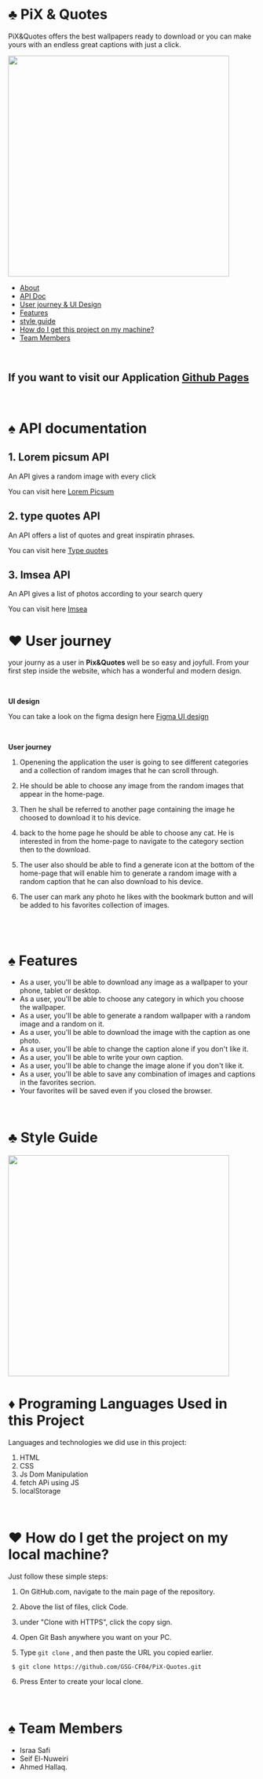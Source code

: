 # ♣ PiX & Quotes

PiX&Quotes offers the best wallpapers ready to download or you can make yours with an endless great captions with just a click.


<img style="width:450px" src="https://i.ibb.co/ftJp6WX/banner.png">


<br>

* [About](#about)
* [API Doc](#API)
* [User journey & UI Design](#Userjourney)
* [Features](#features)
* [style guide](#style-guide)
* [How do I get this project on my machine?](#clone)
* [Team Members](#team)

<br>



## If you want to visit our Application  [Github Pages](https://gsg-cf04.github.io/PiX-Quotes/)
<br>

# ♠ API documentation <span id="API"></span>

## 1. Lorem picsum API

An API gives a random image with every click

You can visit here  [Lorem Picsum](https://picsum.photos)


## 2. type quotes API

An API offers a list of quotes and great inspiratin phrases.

You can visit here  [Type quotes](https://type.fit/api/quotes)

## 3. Imsea API

An API gives a list of photos according to your search query

You can visit here  [Imsea](https://imsea.herokuapp.com/)


# ♥ User journey <span id="Userjourney"></span>

your journy as a user in <b> Pix&Quotes </b> well be so easy and joyfull.
From your first step inside the website, which has a wonderful and modern design.

<br>

**UI design**


You can take a look on the figma design here  [Figma UI design](https://www.figma.com/file/8BRCIP5pRT9JDA01QQZAWY/Wallpapers-App)



<br>

**User journey**

1. Openening the application the user is going to see different categories and a collection of random images that he can scroll through.

1. He should be able to choose any image from the random images that appear in the home-page.

1. Then he shall be referred to another page containing the image he choosed to download it to his device.

1. back to the home page he should be able to choose any cat. He is interested in from the home-page to navigate to the category section then to the download.

1. The user also should be able to find a generate icon at the bottom of the home-page that will enable him to generate a random image with a random caption that he can also download to his device.

1. The user can mark any photo he likes with the bookmark button and will be added to his favorites collection of images.


<br><br>



# ♠ Features <span id="features"></span>

* As a user, you'll be able to download any image as a wallpaper to your phone, tablet or desktop.
* As a user, you'll be able to choose any category in which you choose the wallpaper.
* As a user, you'll be able to generate a random wallpaper with a random image and a random on it.
* As a user, you'll be able to download the image with the caption as one photo.
* As a user, you'll be able to change the caption alone if you don't like it.
* As a user, you'll be able to write your own caption.
* As a user, you'll be able to change the image alone if you don't like it.
* As a user, you'll be able to save any combination of images and captions in the favorites secrion.
* Your favorites will be saved even if you closed the browser.

<br>

# ♣ Style Guide <span id="style-guide"></span>

<img style="width:450px" src="https://i.ibb.co/dLm2ngK/style-guide.png">


<br>

# ♦ Programing Languages Used in this Project

Languages and technologies we did use in this project:

1. HTML
1. CSS
1. Js Dom Manipulation
1. fetch APi using JS
1. localStorage

<br>



# ♥ How do I get the project on my local machine? <span id="clone"></span>

Just follow these simple steps:

1. On GitHub.com, navigate to the main page of the repository.

1. Above the list of files, click  Code.

1. under "Clone with HTTPS", click the copy sign.

1. Open Git Bash anywhere you want on your PC.

1. Type `git clone` , and then paste the URL you copied earlier.
```
 $ git clone https://github.com/GSG-CF04/PiX-Quotes.git
```
6. Press Enter to create your local clone.


<br>

# ♠ Team Members <span id="team"></span>

* Israa Safi
* Seif El-Nuweiri
* Ahmed Hallaq.

